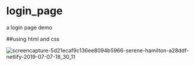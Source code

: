 # login_page
a login page demo

##using html and css

![screencapture-5d21ecaf9c136ee8094b5966-serene-hamilton-a28ddf-netlify-2019-07-07-18_30_11](https://user-images.githubusercontent.com/27751740/60768794-a5bb9600-a0e5-11e9-8a4b-aedb426c30f5.png)


